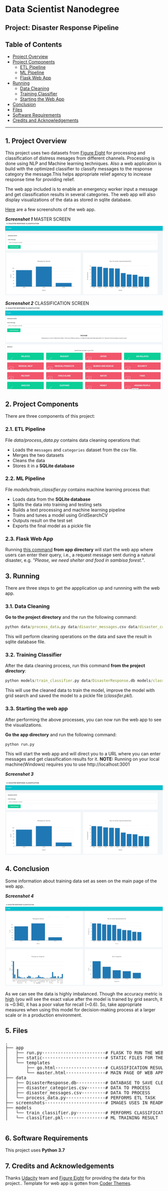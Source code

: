 

# Data Scientist Nanodegree

## Project: Disaster Response Pipeline

## Table of Contents

- [Project Overview](#overview)
- [Project Components](#components)
  - [ETL Pipeline](#etl_pipeline)
  - [ML Pipeline](#ml_pipeline)
  - [Flask Web App](#flask)
- [Running](#run)
  - [Data Cleaning](#cleaning)
  - [Training Classifier](#training)
  - [Starting the Web App](#starting)
- [Conclusion](#conclusion)
- [Files](#files)
- [Software Requirements](#sw)
- [Credits and Acknowledgements](#credits)

***

<a id='overview'></a>

## 1. Project Overview
This project uses two datasets from <a href="https://www.figure-eight.com/" target="_blank"> Figure Eight</a> for processing and classification of distress mesages from different channels. Processing is done using NLP and Machine learning techniques. Also a web application is build with the optimized classifier to classify messages to the response category the message.This helps appropriate relief agency to increase response time for providing relief.

The web app included is to enable an emergency worker input a message and get classification results in several categories. The web app will also display visualizations of the data as stored in sqlite database.

[Here](#eg) are a few screenshots of the web app.

**_Screenshot 1_**
MASTER SCREEN
![master](screenshots/home.JPG)


**_Screenshot 2_**
CLASSIFICATION SCREEN
![results](screenshots/classification.JPG)


<a id='components'></a>

## 2. Project Components

There are three components of this project:

<a id='etl_pipeline'></a>

### 2.1. ETL Pipeline

File _data/process_data.py_ contains data cleaning operations that:

- Loads the `messages` and `categories` dataset from the csv file.
- Merges the two datasets
- Cleans the data
- Stores it in a **SQLite database**

<a id='ml_pipeline'></a>

### 2.2. ML Pipeline

File _models/train_classifier.py_ contains machine learning process that:

- Loads data from the **SQLite database**
- Splits the data into training and testing sets
- Builds a text processing and machine learning pipeline
- Trains and tunes a model using GridSearchCV
- Outputs result on the test set
- Exports the final model as a pickle file

<a id='flask'></a>

### 2.3. Flask Web App

Running [this command](#com) **from app directory** will start the web app where users can enter their query, i.e., a request message sent during a natural disaster, e.g. _"Please, we need shelter and food in sambisa forest."_.


<a id='run'></a>
## 3. Running

There are three steps to get the appplication up and runnning with the web app.

<a id='cleaning'></a>

### 3.1. Data Cleaning

**Go to the project directory** and the run the following command:

```bat
python data/process_data.py data/disaster_messages.csv data/disaster_categories.csv data/DisasterResponse.db
```

This will perform cleaning operations on the data and save the result in sqlite database file.


<a id='training'></a>

### 3.2. Training Classifier

After the data cleaning process, run this command **from the project directory**:

```bat
python models/train_classifier.py data/DisasterResponse.db models/classifier.pkl
```

This will use the cleaned data to train the model, improve the model with grid search and saved the model to a pickle file (_classifer.pkl_).


<a id='starting'></a>

### 3.3. Starting the web app

After performing the above processes, you can now run the web app to see the visualizations.

**Go the app directory** and run the following command:

<a id='com'></a>

```bat
python run.py
```

This will start the web app and will direct you to a URL where you can enter messages and get classification results for it.
**NOTE:** Running on your local machine(Windows) requires you to use http://localhost:3001

<a id='eg'></a>

**_Screenshot 3_**

![web_app](screenshots/home.JPG)

<a id='conclusion'></a>

## 4. Conclusion

Some information about training data set as seen on the main page of the web app.

**_Screenshot 4_**

![data](screenshots/datavisualizations.JPG)

As we can see the data is highly imbalanced. Though the accuracy metric is [high](#acc) (you will see the exact value after the model is trained by grid search, it is ~0.94), it has a poor value for recall (~0.6). So, take appropriate measures when using this model for decision-making process at a larger scale or in a production environment.

<a id='files'></a>

## 5. Files

<pre>
.
├── app
│   ├── run.py------------------------# FLASK TO RUN THE WEB APP
│   ├── static------------------------# STATIC FILES FOR THE WEB APP
│   └── templates
│       ├── go.html-------------------# CLASSIFICATION RESULT PAGE OF WEB APP
│       └── master.html---------------# MAIN PAGE OF WEB APP
├── data
│   ├── DisasterResponse.db-----------# DATABASE TO SAVE CLEANED DATA
│   ├── disaster_categories.csv-------# DATA TO PROCESS
│   ├── disaster_messages.csv---------# DATA TO PROCESS
│   └── process_data.py---------------# PERFORMS ETL TASK
├── screenshots-----------------------# IMAGES USES IN README FROM THE WEB APP
├── models
│   └── train_classifier.py-----------# PERFORMS CLASSIFICATION TASK
│   └── classifier.pkl----------------# ML TRAINING RESULT 

</pre>

<a id='sw'></a>

## 6. Software Requirements

This project uses **Python 3.7**

<a id='credits'></a>

## 7. Credits and Acknowledgements

Thanks <a href="https://www.udacity.com" target="_blank">Udacity</a> team and <a href="https://www.figure-eight.com/" target="_blank"> Figure Eight</a> for providing the data for this project.. 
Template for web app is gotten from <a href="https://coderthemes.com" target="_blank">Coder Themes</a>.

